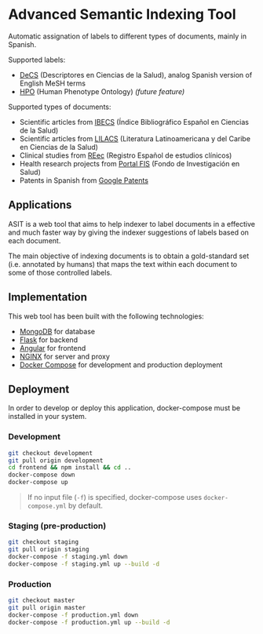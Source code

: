 # Advanced Semantic Indexing Tool

Automatic assignation of labels to different types of documents, mainly in Spanish.

Supported labels:

- [DeCS](https://decs.bvsalud.org/es/) (Descriptores en Ciencias de la Salud), analog Spanish version of English MeSH terms
- [HPO](https://hpo.jax.org/) (Human Phenotype Ontology) _(future feature)_

Supported types of documents:

- Scientific articles from [IBECS](https://ibecs.isciii.es/) (Índice Bibliográfico Español en Ciencias de la Salud)
- Scientific articles from [LILACS](https://lilacs.bvsalud.org/) (Literatura Latinoamericana y del Caribe en Ciencias de la Salud)
- Clinical studies from [REec](https://reec.aemps.es/) (Registro Español de estudios clínicos)
- Health research projects from [Portal FIS](https://portalfis.isciii.es/) (Fondo de Investigación en Salud)
- Patents in Spanish from [Google Patents](https://patents.google.com/)

## Applications

ASIT is a web tool that aims to help indexer to label documents in a effective and  much faster way by giving the indexer suggestions of labels based on each document.

The main objective of indexing documents is to obtain a gold-standard set (i.e. annotated by humans) that maps the text within each document to some of those controlled labels.

## Implementation

This web tool has been built with the following technologies:

- [MongoDB](https://www.mongodb.com/) for database
- [Flask](https://flask.palletsprojects.com/en/1.1.x/) for backend
- [Angular](https://angular.io/) for frontend
- [NGINX](https://www.nginx.com/) for server and proxy
- [Docker Compose](https://docs.docker.com/compose/) for development and production deployment

## Deployment

In order to develop or deploy this application, docker-compose must be installed in your system.

### Development

```bash
git checkout development
git pull origin development
cd frontend && npm install && cd ..
docker-compose down
docker-compose up
```

> If no input file (`-f`) is specified, docker-compose uses `docker-compose.yml` by default.

### Staging (pre-production)

```bash
git checkout staging
git pull origin staging
docker-compose -f staging.yml down
docker-compose -f staging.yml up --build -d
```

### Production

```bash
git checkout master
git pull origin master
docker-compose -f production.yml down
docker-compose -f production.yml up --build -d
```
